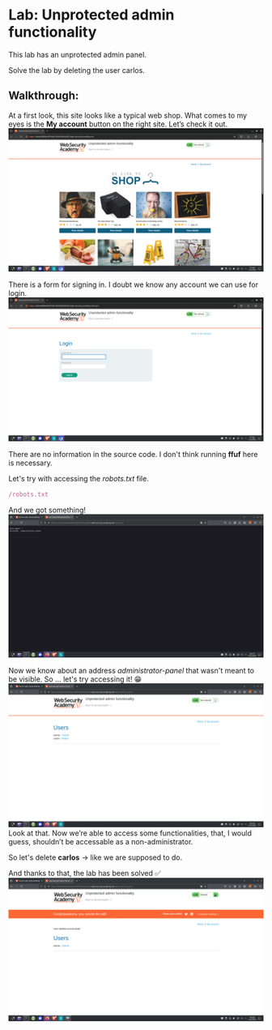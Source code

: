 # Lab: Unprotected admin functionality
 This lab has an unprotected admin panel.

Solve the lab by deleting the user carlos. 

## Walkthrough:
At a first look, this site looks like a typical web shop. What comes to my eyes is the **My account** button on the right site. Let’s check it out.
![1](images/1.png)

There is a form for signing in. I doubt we know any account we can use for login.
![2](images/2.png)

There are no information in the source code. I don't think running **ffuf** here is necessary. 

Let's try with accessing the *robots.txt* file.
```javascript
/robots.txt
```

And we got something!
![3](images/3.png)

Now we know about an address *administrator-panel* that wasn't meant to be visible. So ... let's try accessing it! :grin:
![4](images/4.png)
Look at that. Now we’re able to access some functionalities, that, I would guess, shouldn’t be accessable as a non-administrator.

So let's delete **carlos** -> like we are supposed to do.

And thanks to that, the lab has been solved :white_check_mark:
![5](images/5.png)
